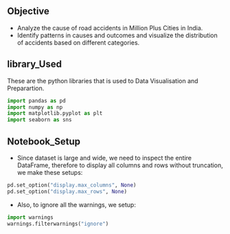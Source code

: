 ## Objective
* Analyze the cause of road accidents in Million Plus Cities in India.
* Identify patterns in causes and outcomes and visualize the distribution of accidents based on different categories.

## library_Used
These are the python libraries that is used to Data Visualisation and Preparartion.
```python
import pandas as pd
import numpy as np
import matplotlib.pyplot as plt
import seaborn as sns
```

## Notebook_Setup
* Since dataset is large and wide, we need to inspect the entire DataFrame, therefore to display all columns and rows without truncation, we make these setups:
```python
pd.set_option("display.max_columns", None)
pd.set_option("display.max_rows", None)
```
* Also, to ignore all the warnings, we setup:
```python
import warnings
warnings.filterwarnings("ignore")
```